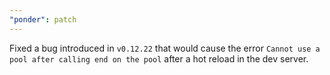 ```yaml
---
"ponder": patch
---
```


Fixed a bug introduced in `v0.12.22` that would cause the error `Cannot use a pool after calling end on the pool` after a hot reload in the dev server.
